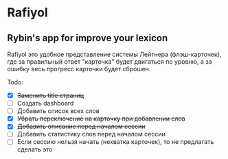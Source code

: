 # Rafiyol
## **R**ybin's **a**pp **f**or **i**mprove **yo**ur **l**exicon

Rafiyol это удобное представление системы Лейтнера (флэш-карточек), где за правильный ответ "карточка" будет двигаться по уровню, а за ошибку весь прогресс карточки будет сброшен.

Todo:  
 - [x] ~~Заменить title страниц~~
 - [ ] Создать dashboard
 - [ ] Добавить список всех слов
 - [x] ~~Убрать переключение на карточку при добавлении слов~~
 - [x] ~~Добавить описание перед началом сессии~~
 - [ ] Добавить статистику слов перед началом сессии
 - [ ] Если сессию нельзя начать (нехватка карточек), то не предлагать сделать это 